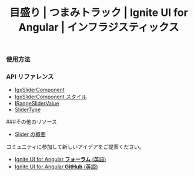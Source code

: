 ﻿---
title: 目盛り | つまみトラック |  Ignite UI for Angular | インフラジスティックス
_description: Ignite UI for Angular Slider 目盛りを設定する方法を紹介し、便利なつまみトラックで Angular スライダー ステップを使用してデータ可視化を向上します。
_keywords: 目盛り, igniteui for angular, インフラジスティックス
_language: ja
---

### 使用方法


### API リファレンス
<div class="divider--half"></div>

* [IgxSliderComponent]({environment:angularApiUrl}/classes/igxslidercomponent.html)
* [IgxSliderComponent スタイル]({environment:sassApiUrl}/index.html#function-igx-slider-theme)
* [IRangeSliderValue]({environment:angularApiUrl}/interfaces/irangeslidervalue.html)
* [SliderType]({environment:angularApiUrl}/enums/slidertype.html)


###その他のリソース

* [Slider の概要](slider.md)

<div class="divider--half"></div>
コミュニティに参加して新しいアイデアをご提案ください。

* [Ignite UI for Angular **フォーラム** (英語)](https://www.infragistics.com/community/forums/f/ignite-ui-for-angular)
* [Ignite UI for Angular **GitHub** (英語)](https://github.com/IgniteUI/igniteui-angular)
